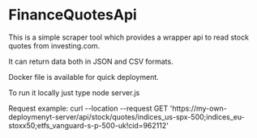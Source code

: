 # FinanceQuotesApi

This is a simple scraper tool which provides a wrapper api to read stock quotes from investing.com.

It can return data both in JSON and CSV formats.

Docker file is available for quick deployment.

To run it locally just type node server.js

Request example:
curl --location --request GET 'https://my-own-deploymenyt-server/api/stock/quotes/indices_us-spx-500;indices_eu-stoxx50;etfs_vanguard-s-p-500-uk!cid=962112'
